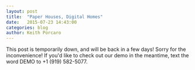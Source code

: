 ```yaml
---
layout: post
title:  "Paper Houses, Digital Homes"
date:   2015-07-23 14:43:00
categories: blog
author: Keith Porcaro
---
```

This post is temporarily down, and will be back in a few days! Sorry for the inconvenience! If you'd like to check out our demo in the meantime, text the word DEMO to ‭+1 (919) 582-5077. 